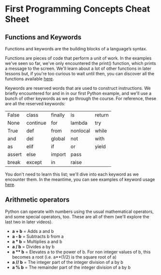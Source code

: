 # First Programming Concepts Cheat Sheet

## Functions and Keywords

Functions and keywords are the building blocks of a language’s syntax.

Functions are pieces of code that perform a unit of work. In the examples we've seen so far, we've only encountered the print() function, which prints a message to the screen. We'll learn about a lot of other functions in later lessons but, if you're too curious to wait until then, you can discover all the functions available [here](https://docs.python.org/3/library/functions.html).

Keywords are reserved words that are used to construct instructions. We briefly encountered for and in in our first Python example, and we'll use a bunch of other keywords as we go through the course. For reference, these are all the reserved keywords:

|        |          |         |          |        |
|--------|----------|---------|----------|--------|
| False  | class    | finally | is       | return |
| None   | continue | for     | lambda   | try    |
| True   | def      | from    | nonlocal | while  |
| and    | del      | global  | not      | with   |
| as     | elif     | if      | or       | yield  |
| assert | else     | import  | pass     |        |
| break  | except   | in      | raise    |        |

You don't need to learn this list; we'll dive into each keyword as we encounter them. In the meantime, you can see examples of keyword usage [here](https://www.programiz.com/python-programming/keyword-list).

## Arithmetic operators

Python can operate with numbers using the usual mathematical operators, and some special operators, too. These are all of them (we'll explore the last two in later videos).

* **a + b** = Adds a and b
* **a - b** = Subtracts b from a
* **a * b** = Multiplies a and b
* **a / b** = Divides a by b
* **a ** b** = Elevates a to the power of b. For non integer values of b, this becomes a root (i.e. a**(1/2) is the square root of a)
* **a // b** = The integer part of the integer division of a by b
* **a % b** = The remainder part of the integer division of a by b